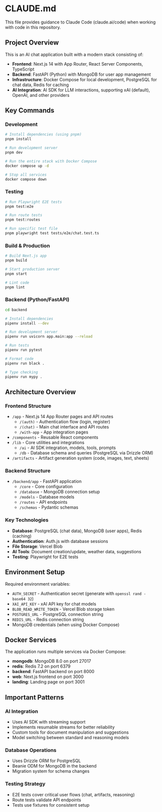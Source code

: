 # CLAUDE.md

This file provides guidance to Claude Code (claude.ai/code) when working with code in this repository.

## Project Overview

This is an AI chat application built with a modern stack consisting of:
- **Frontend**: Next.js 14 with App Router, React Server Components, TypeScript
- **Backend**: FastAPI (Python) with MongoDB for user app management
- **Infrastructure**: Docker Compose for local development, PostgreSQL for chat data, Redis for caching
- **AI Integration**: AI SDK for LLM interactions, supporting xAI (default), OpenAI, and other providers

## Key Commands

### Development
```bash
# Install dependencies (using pnpm)
pnpm install

# Run development server
pnpm dev

# Run the entire stack with Docker Compose
docker compose up -d

# Stop all services
docker compose down
```

### Testing
```bash
# Run Playwright E2E tests
pnpm test:e2e

# Run route tests
pnpm test:routes

# Run specific test file
pnpm playwright test tests/e2e/chat.test.ts
```

### Build & Production
```bash
# Build Next.js app
pnpm build

# Start production server
pnpm start

# Lint code
pnpm lint
```

### Backend (Python/FastAPI)
```bash
cd backend

# Install dependencies
pipenv install --dev

# Run development server
pipenv run uvicorn app.main:app --reload

# Run tests
pipenv run pytest

# Format code
pipenv run black .

# Type checking
pipenv run mypy .
```

## Architecture Overview

### Frontend Structure
- `/app` - Next.js 14 App Router pages and API routes
  - `/(auth)` - Authentication flow (login, register)
  - `/(chat)` - Main chat interface and API routes
  - `/with-app` - App integration pages
- `/components` - Reusable React components
- `/lib` - Core utilities and integrations
  - `/ai` - AI SDK integration, models, tools, prompts
  - `/db` - Database schema and queries (PostgreSQL via Drizzle ORM)
- `/artifacts` - Artifact generation system (code, images, text, sheets)

### Backend Structure
- `/backend/app` - FastAPI application
  - `/core` - Core configuration
  - `/database` - MongoDB connection setup
  - `/models` - Database models
  - `/routes` - API endpoints
  - `/schemas` - Pydantic schemas

### Key Technologies
- **Database**: PostgreSQL (chat data), MongoDB (user apps), Redis (caching)
- **Authentication**: Auth.js with database sessions
- **File Storage**: Vercel Blob
- **AI Tools**: Document creation/update, weather data, suggestions
- **Testing**: Playwright for E2E tests

## Environment Setup

Required environment variables:
- `AUTH_SECRET` - Authentication secret (generate with `openssl rand -base64 32`)
- `XAI_API_KEY` - xAI API key for chat models
- `BLOB_READ_WRITE_TOKEN` - Vercel Blob storage token
- `POSTGRES_URL` - PostgreSQL connection string
- `REDIS_URL` - Redis connection string
- MongoDB credentials (when using Docker Compose)

## Docker Services

The application runs multiple services via Docker Compose:
- **mongodb**: MongoDB 8.0 on port 27017
- **redis**: Redis 7.2 on port 6379
- **backend**: FastAPI backend on port 8000
- **web**: Next.js frontend on port 3000
- **landing**: Landing page on port 3001

## Important Patterns

### AI Integration
- Uses AI SDK with streaming support
- Implements resumable streams for better reliability
- Custom tools for document manipulation and suggestions
- Model switching between standard and reasoning models

### Database Operations
- Uses Drizzle ORM for PostgreSQL
- Beanie ODM for MongoDB in the backend
- Migration system for schema changes

### Testing Strategy
- E2E tests cover critical user flows (chat, artifacts, reasoning)
- Route tests validate API endpoints
- Tests use fixtures for consistent setup